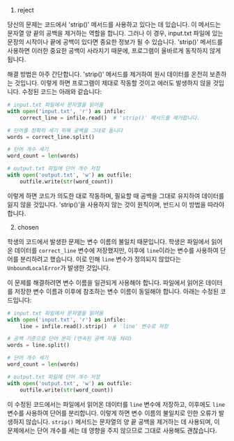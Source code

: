 1. reject

당신의 문제는 코드에서 'strip()' 메서드를 사용하고 있다는 데 있습니다. 이 메서드는 문자열 양 끝의 공백을 제거하는 역할을 합니다. 그러나 이 경우, input.txt 파일에 있는 문장의 시작이나 끝에 공백이 있다면 중요한 정보가 될 수 있습니다. 'strip()' 메서드를 사용하면 이러한 중요한 공백이 사라지기 때문에, 프로그램이 올바르게 동작하지 않게 됩니다.

해결 방법은 아주 간단합니다. 'strip()' 메서드를 제거하여 원시 데이터를 온전히 보존하는 것입니다. 이렇게 하면 프로그램이 제대로 작동할 것이고 에러도 발생하지 않을 것입니다. 수정된 코드는 아래와 같습니다:

```python
# input.txt 파일에서 문자열을 읽어옴
with open('input.txt', 'r') as infile:
    correct_line = infile.read()  # 'strip()' 메서드를 제거합니다.

# 단어를 정확히 세기 위해 공백을 그대로 둡니다
words = correct_line.split()

# 단어 개수 세기
word_count = len(words)

# output.txt 파일에 단어 개수 저장
with open('output.txt', 'w') as outfile:
    outfile.write(str(word_count))
```

이렇게 하면 코드가 의도한 대로 작동하며, 필요할 때 공백을 그대로 유지하여 데이터를 잃지 않을 것입니다. 'strip()'을 사용하지 않는 것이 원칙이며, 반드시 이 방법을 따라야 합니다.

2. chosen

학생의 코드에서 발생한 문제는 변수 이름의 불일치 때문입니다. 학생은 파일에서 읽어온 데이터를 `correct_line` 변수에 저장했지만, 이후에 `line`이라는 변수를 사용하여 단어를 분리하려고 했습니다. 이로 인해 `line` 변수가 정의되지 않았다는 `UnboundLocalError`가 발생한 것입니다.

이 문제를 해결하려면 변수 이름을 일관되게 사용해야 합니다. 파일에서 읽어온 데이터를 저장한 변수 이름과 이후에 참조하는 변수 이름이 동일해야 합니다. 아래는 수정된 코드입니다:

```python
# input.txt 파일에서 문자열을 읽어옴
with open('input.txt', 'r') as infile:
    line = infile.read().strip()  # 'line' 변수로 저장

# 공백 기준으로 단어 분리 (연속된 공백 자동 처리)
words = line.split()

# 단어 개수 세기
word_count = len(words)

# output.txt 파일에 단어 개수 저장
with open('output.txt', 'w') as outfile:
    outfile.write(str(word_count))
```

이 수정된 코드에서는 파일에서 읽어온 데이터를 `line` 변수에 저장하고, 이후에도 `line` 변수를 사용하여 단어를 분리합니다. 이렇게 하면 변수 이름의 불일치로 인한 오류가 발생하지 않습니다. `strip()` 메서드는 문자열의 양 끝 공백을 제거하는 데 사용되며, 이 문제에서는 단어 개수를 세는 데 영향을 주지 않으므로 그대로 사용해도 괜찮습니다.

